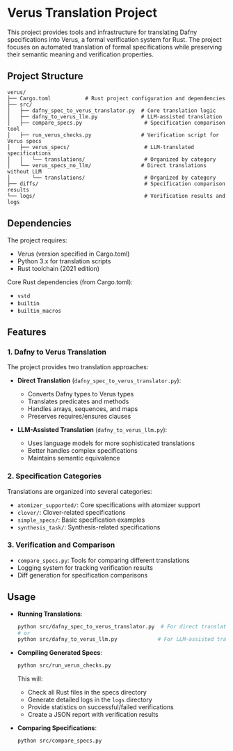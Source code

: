 # Verus Translation Project

This project provides tools and infrastructure for translating Dafny specifications into Verus, a formal verification system for Rust. The project focuses on automated translation of formal specifications while preserving their semantic meaning and verification properties.

## Project Structure

```
verus/
├── Cargo.toml           # Rust project configuration and dependencies
├── src/
│   ├── dafny_spec_to_verus_translator.py  # Core translation logic
│   ├── dafny_to_verus_llm.py              # LLM-assisted translation
│   ├── compare_specs.py                    # Specification comparison tool
│   ├── run_verus_checks.py                # Verification script for Verus specs
│   ├── verus_specs/                        # LLM-translated specifications
│   │   └── translations/                   # Organized by category
│   └── verus_specs_no_llm/                # Direct translations without LLM
│       └── translations/                   # Organized by category
├── diffs/                                  # Specification comparison results
└── logs/                                   # Verification results and logs
```

## Dependencies

The project requires:

- Verus (version specified in Cargo.toml)
- Python 3.x for translation scripts
- Rust toolchain (2021 edition)

Core Rust dependencies (from Cargo.toml):
- `vstd`
- `builtin`
- `builtin_macros`

## Features

### 1. Dafny to Verus Translation

The project provides two translation approaches:

- **Direct Translation** (`dafny_spec_to_verus_translator.py`):
  - Converts Dafny types to Verus types
  - Translates predicates and methods
  - Handles arrays, sequences, and maps
  - Preserves requires/ensures clauses

- **LLM-Assisted Translation** (`dafny_to_verus_llm.py`):
  - Uses language models for more sophisticated translations
  - Better handles complex specifications
  - Maintains semantic equivalence

### 2. Specification Categories

Translations are organized into several categories:

- `atomizer_supported/`: Core specifications with atomizer support
- `clover/`: Clover-related specifications
- `simple_specs/`: Basic specification examples
- `synthesis_task/`: Synthesis-related specifications

### 3. Verification and Comparison

- `compare_specs.py`: Tools for comparing different translations
- Logging system for tracking verification results
- Diff generation for specification comparisons

## Usage

- **Running Translations**:
  ```bash
  python src/dafny_spec_to_verus_translator.py  # For direct translation
  # or
  python src/dafny_to_verus_llm.py             # For LLM-assisted translation
  ```

- **Compiling Generated Specs**:
  ```bash
  python src/run_verus_checks.py
  ```
  This will:
  - Check all Rust files in the specs directory
  - Generate detailed logs in the `logs` directory
  - Provide statistics on successful/failed verifications
  - Create a JSON report with verification results

- **Comparing Specifications**:
  ```bash
  python src/compare_specs.py
  ```

